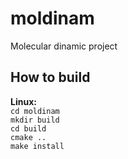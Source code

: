 moldinam
========

Molecular dinamic project

How to build
--------

**Linux:**  
`cd moldinam`  
`mkdir build`  
`cd build`  
`cmake ..`  
`make install`  
